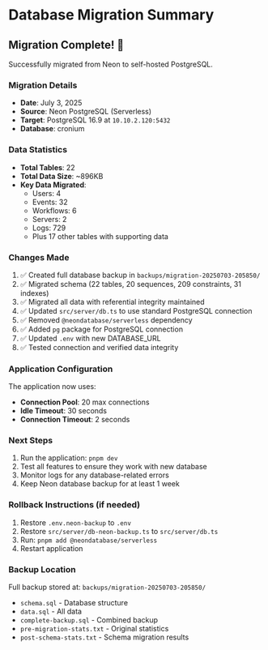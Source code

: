 # Database Migration Summary

## Migration Complete! 🎉

Successfully migrated from Neon to self-hosted PostgreSQL.

### Migration Details
- **Date**: July 3, 2025
- **Source**: Neon PostgreSQL (Serverless)
- **Target**: PostgreSQL 16.9 at `10.10.2.120:5432`
- **Database**: cronium

### Data Statistics
- **Total Tables**: 22
- **Total Data Size**: ~896KB
- **Key Data Migrated**:
  - Users: 4
  - Events: 32
  - Workflows: 6
  - Servers: 2
  - Logs: 729
  - Plus 17 other tables with supporting data

### Changes Made
1. ✅ Created full database backup in `backups/migration-20250703-205850/`
2. ✅ Migrated schema (22 tables, 20 sequences, 209 constraints, 31 indexes)
3. ✅ Migrated all data with referential integrity maintained
4. ✅ Updated `src/server/db.ts` to use standard PostgreSQL connection
5. ✅ Removed `@neondatabase/serverless` dependency
6. ✅ Added `pg` package for PostgreSQL connection
7. ✅ Updated `.env` with new DATABASE_URL
8. ✅ Tested connection and verified data integrity

### Application Configuration
The application now uses:
- **Connection Pool**: 20 max connections
- **Idle Timeout**: 30 seconds
- **Connection Timeout**: 2 seconds

### Next Steps
1. Run the application: `pnpm dev`
2. Test all features to ensure they work with new database
3. Monitor logs for any database-related errors
4. Keep Neon database backup for at least 1 week

### Rollback Instructions (if needed)
1. Restore `.env.neon-backup` to `.env`
2. Restore `src/server/db-neon-backup.ts` to `src/server/db.ts`
3. Run: `pnpm add @neondatabase/serverless`
4. Restart application

### Backup Location
Full backup stored at: `backups/migration-20250703-205850/`
- `schema.sql` - Database structure
- `data.sql` - All data
- `complete-backup.sql` - Combined backup
- `pre-migration-stats.txt` - Original statistics
- `post-schema-stats.txt` - Schema migration results